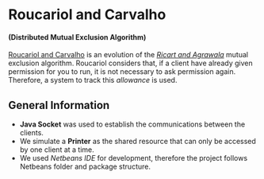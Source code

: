 # Roucariol and Carvalho
#### (Distributed Mutual Exclusion Algorithm)

[Roucariol and Carvalho](https://fr.wikipedia.org/wiki/Algorithme_Carvalho_et_Roucairol) is an evolution of the [*Ricart and Agrawala*](https://en.wikipedia.org/wiki/Ricart%E2%80%93Agrawala_algorithm) mutual exclusion algorithm. Roucariol considers that, if a client have already given permission for you to run, it is not necessary to ask permission again. Therefore, a system to track this *allowance* is used.

## General Information

- **Java Socket** was used to establish the communications between the clients.
- We simulate a **Printer** as the shared resource that can only be accessed by one client at a time.
- We used *Netbeans IDE* for development, therefore the project follows Netbeans folder and package structure.
